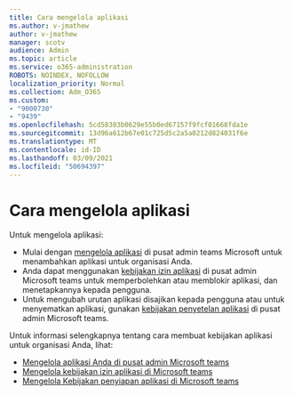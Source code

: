 ```yaml
---
title: Cara mengelola aplikasi
ms.author: v-jmathew
author: v-jmathew
manager: scotv
audience: Admin
ms.topic: article
ms.service: o365-administration
ROBOTS: NOINDEX, NOFOLLOW
localization_priority: Normal
ms.collection: Adm_O365
ms.custom:
- "9000730"
- "9439"
ms.openlocfilehash: 5cd58303b0629e55b0ed67157f9fcf01668fda1e
ms.sourcegitcommit: 13d96a612b67e01c725d5c2a5a0212d824031f6e
ms.translationtype: MT
ms.contentlocale: id-ID
ms.lasthandoff: 03/09/2021
ms.locfileid: "50694397"
---
```

# <a name="how-to-manage-an-app"></a>Cara mengelola aplikasi

Untuk mengelola aplikasi:

- Mulai dengan [mengelola aplikasi](https://admin.teams.microsoft.com/policies/manage-apps) di pusat admin teams Microsoft untuk menambahkan aplikasi untuk organisasi Anda.
- Anda dapat menggunakan [kebijakan izin aplikasi](https://admin.teams.microsoft.com/policies/app-permission) di pusat admin Microsoft teams untuk memperbolehkan atau memblokir aplikasi, dan menetapkannya kepada pengguna.
- Untuk mengubah urutan aplikasi disajikan kepada pengguna atau untuk menyematkan aplikasi, gunakan [kebijakan penyetelan aplikasi](https://admin.teams.microsoft.com/policies/app-setup) di pusat admin Microsoft teams.

Untuk informasi selengkapnya tentang cara membuat kebijakan aplikasi untuk organisasi Anda, lihat:

- [Mengelola aplikasi Anda di pusat admin Microsoft teams](https://docs.microsoft.com/MicrosoftTeams/manage-apps)
- [Mengelola kebijakan izin aplikasi di Microsoft teams](https://docs.microsoft.com/microsoftteams/teams-app-permission-policies)
- [Mengelola Kebijakan penyiapan aplikasi di Microsoft teams](https://docs.microsoft.com/microsoftteams/teams-app-setup-policies)
